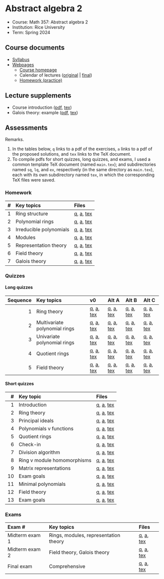 # Abstract algebra 2

- Course: Math 357: Abstract algebra 2
- Institution: Rice University
- Term: Spring 2024



## Course documents

- [Syllabus]()
- [Webpages]()
    - [Course homepage]()
    - Calendar of lectures ([original]() | [final]())
    - [Homework (practice)]()

## Lecture supplements

- Course introduction ([pdf](), [tex]())
- Galois theory: example ([pdf](), [tex]())

## Assessments

Remarks.

1. In the tables below, `q` links to a pdf of the exercises, `a` links to a pdf of the proposed solutions, and `tex` links to the TeX document.
2. To compile pdfs for short quizzes, long quizzes, and exams, I used a common template TeX document (named `main.tex`); and subdirectories named `sq`, `lq`, and `ex`, respectively (in the same directory as `main.tex`), each with its own subdirectory named `tex`, in which the corresponding TeX files were saved.

### Homework

| # | Key topics              | Files                 |
|--:|:------------------------|:----------------------|
| 1 | Ring structure          | [q](), [a](), [tex]() |
| 2 | Polynomial rings        | [q](), [a](), [tex]() |
| 3 | Irreducible polynomials | [q](), [a](), [tex]() |
| 4 | Modules                 | [q](), [a](), [tex]() |
| 5 | Representation theory   | [q](), [a](), [tex]() |
| 6 | Field theory            | [q](), [a](), [tex]() |
| 7 | Galois theory           | [q](), [a](), [tex]() |

### Quizzes

#### Long quizzes

| Sequence | Key topics             | v0 | Alt A | Alt B | Alt C |
|---------:|:-----------------------|:---|:------|:------|:------|
| 1 | Ring theory                   | [q](), [a](), [tex]() | [q](), [a](), [tex]() | [q](), [a](), [tex]() | [q](), [a](), [tex]() |
| 2 | Multivariate polynomial rings | [q](), [a](), [tex]() | [q](), [a](), [tex]() | [q](), [a](), [tex]() | [q](), [a](), [tex]() |
| 3 | Univariate polynomial rings   | [q](), [a](), [tex]() | [q](), [a](), [tex]() | [q](), [a](), [tex]() | [q](), [a](), [tex]() |
| 4 | Quotient rings                | [q](), [a](), [tex]() | [q](), [a](), [tex]() | [q](), [a](), [tex]() | [q](), [a](), [tex]() |
| 5 | Field theory                  | [q](), [a](), [tex]() | [q](), [a](), [tex]() | [q](), [a](), [tex]() | [q](), [a](), [tex]() |

#### Short quizzes

|  # | Key topic                   | Files                 |
|---:|:----------------------------|:----------------------|
|  1 | Introduction                | [q](), [a](), [tex]() |
|  2 | Ring theory                 | [q](), [a](), [tex]() |
|  3 | Principal ideals            | [q](), [a](), [tex]() |
|  4 | Polynomials v functions     | [q](), [a](), [tex]() |
|  5 | Quotient rings              | [q](), [a](), [tex]() |
|  6 | Check-in                    | [q](), [a](), [tex]() |
|  7 | Division algorithm          | [q](), [a](), [tex]() |
|  8 | Ring v module homomorphisms | [q](), [a](), [tex]() |
|  9 | Matrix representations      | [q](), [a](), [tex]() |
| 10 | Exam goals                  | [q](), [a](), [tex]() |
| 11 | Minimal polynomials         | [q](), [a](), [tex]() |
| 12 | Field theory                | [q](), [a](), [tex]() |
| 13 | Exam goals                  | [q](), [a](), [tex]() |

### Exams

| Exam #         | Key topics                            | Files                 |
|:---------------|:--------------------------------------|:----------------------|
| Midterm exam 1 | Rings, modules, representation theory | [q](), [a](), [tex]() |
| Midterm exam 2 | Field theory, Galois theory           | [q](), [a](), [tex]() |
| Final exam     | Comprehensive                         | [q](), [a](), [tex]() |